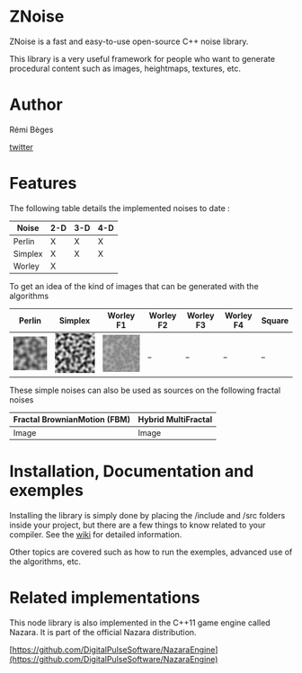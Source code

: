 # ZNoise
ZNoise is a fast and easy-to-use open-source C++ noise library. 

This library is a very useful framework for people who want to generate procedural content such as images, heightmaps, textures, etc.

# Author
Rémi Bèges

[twitter](https://twitter.com/remibgs)

# Features

The following table details the implemented noises to date :

[Perlin2D]: https://github.com/Overdrivr/ZNoise/blob/master/tests/generate_all_noises/perlin2d.bmp "Perlin 2d"
[Simplex2D]: https://github.com/Overdrivr/ZNoise/blob/master/tests/generate_all_noises/simplex2d.bmp "Simplex 2d"
[Worley2D]: https://github.com/Overdrivr/ZNoise/blob/master/tests/generate_all_noises/worley2d.bmp "Worley 2d"

Noise   | 2-D | 3-D | 4-D 
--------|-----|-----|-----
Perlin  |X    |X    |X    
Simplex |X    |X    |X    
Worley  |X    |     |     

To get an idea of the kind of images that can be generated with the algorithms

| Perlin | Simplex | Worley F1 | Worley F2 | Worley F3 | Worley F4 | Square
---------|---------|-----------|-----------|-----------|-----------|-------- 
![Perlin image][Perlin2D]    | ![Simplex image][Simplex2D]   | ![Worley F1 image][Worley2D]     |_     |_     |_      |_


These simple noises can also be used as sources on the following fractal noises

| Fractal BrownianMotion (FBM) | Hybrid MultiFractal |
-------------------------------|----------------------
Image                          |Image


# Installation, Documentation and exemples

Installing the library is simply done by placing the /include and /src folders inside your project, but there are a few things to know related to your compiler. See the [wiki](https://github.com/Overdrivr/ZNoise/wiki) for detailed information.

Other topics are covered such as how to run the exemples, advanced use of the algorithms, etc.

# Related implementations
This node library is also implemented in the C++11 game engine called Nazara. It is part of the official Nazara distribution.

[https://github.com/DigitalPulseSoftware/NazaraEngine](https://github.com/DigitalPulseSoftware/NazaraEngine)
